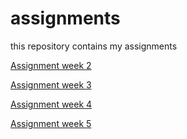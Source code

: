 # assignments
this repository contains my assignments

[Assignment week 2](https://github.com/JudithvanderBurgt/assignments/blob/master/Assignment_week_2-2.ipynb)

[Assignment week 3](https://github.com/JudithvanderBurgt/assignments/blob/master/python_lecture-3.ipynb)

[Assignment week 4](https://github.com/JudithvanderBurgt/assignments/blob/master/Assignment_week_4.ipynb)

[Assignment week 5](https://github.com/JudithvanderBurgt/assignments/blob/master/Assignment_week_5-2.ipynb)
